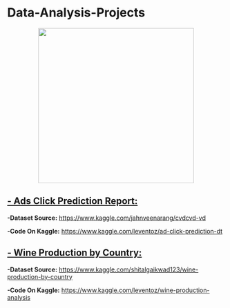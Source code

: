 # Data-Analysis-Projects

<center> <img src="https://static.wixstatic.com/media/a27d24_16bbdb1ff1594bb6bc7f5649f07c1781~mv2.gif" width:360 height=360 align="center"> </center>

 ## [- Ads Click Prediction Report:](https://github.com/leventozdemir/Data-Analysis-Projects/tree/main/Ads-Click-Prediction-Report)
 
  **-Dataset Source:** https://www.kaggle.com/jahnveenarang/cvdcvd-vd
  
  **-Code On Kaggle:** https://www.kaggle.com/leventoz/ad-click-prediction-dt
  



 ## [- Wine Production by Country:](https://github.com/leventozdemir/Data-Analysis-Projects/tree/main/Wine%20Production%20by%20Country)
 
  **-Dataset Source:** https://www.kaggle.com/shitalgaikwad123/wine-production-by-country
  
  **-Code On Kaggle:** https://www.kaggle.com/leventoz/wine-production-analysis
  
